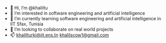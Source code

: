 - 👋 Hi, I’m @khaliltu
- 👀 I’m interested in software engineering and artificial intelligence
- 🌱 I’m currently learning software engineering and artificial intelligence in IIT Sfax, Tunisia
- 💞️ I’m looking to collaborate on real world projects
- 📫 khalilturki@iit.ens.tn
      khalilscow1@gmail.com

<!---
khaliltu/khaliltu is a ✨ special ✨ repository because its `README.md` (this file) appears on your GitHub profile.
You can click the Preview link to take a look at your changes.
--->
